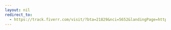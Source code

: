 ```yaml
---
layout: nil
redirect_to:
  - https://track.fiverr.com/visit/?bta=21829&nci=5652&landingPage=https%3A%2F%2Fwww.fiverr.com%2Fsenthudms%2Fdo-video-editing-and-title-making-with-in-24hrs%3Fsource%3DOrder%2Bpage%2Bgig%2Blink%26funnel%3D670dd94f-8ebe-463a-8837-e316856fc146
---
```

